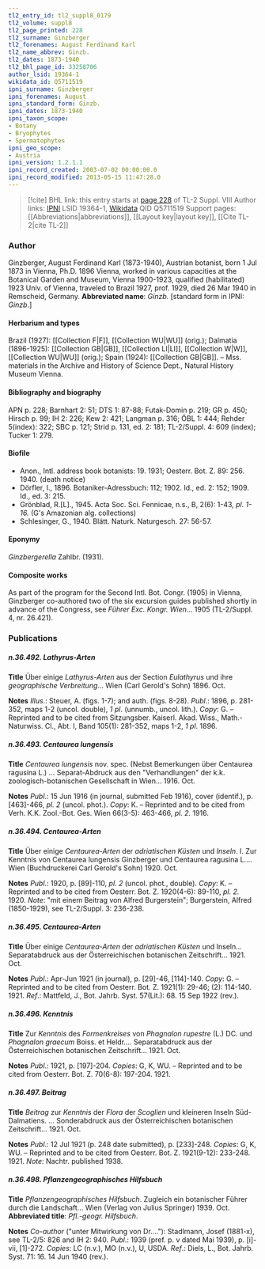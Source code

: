 ```yaml
---
tl2_entry_id: tl2_suppl8_0179
tl2_volume: suppl8
tl2_page_printed: 228
tl2_surname: Ginzberger
tl2_forenames: August Ferdinand Karl
tl2_name_abbrev: Ginzb.
tl2_dates: 1873-1940
tl2_bhl_page_id: 33258706
author_lsid: 19364-1
wikidata_id: Q5711519
ipni_surname: Ginzberger
ipni_forenames: August
ipni_standard_form: Ginzb.
ipni_dates: 1873-1940
ipni_taxon_scope: 
- Botany
- Bryophytes
- Spermatophytes
ipni_geo_scope: 
- Austria
ipni_version: 1.2.1.1
ipni_record_created: 2003-07-02 00:00:00.0
ipni_record_modified: 2013-05-15 11:47:28.0
---
```


> [!cite] BHL link: this entry starts at [page 228](https://www.biodiversitylibrary.org/page/33258706) of TL-2 Suppl. VIII
> Author links: [IPNI](https://www.ipni.org/a/19364-1) LSID 19364-1, [Wikidata](https://www.wikidata.org/wiki/Q5711519) QID Q5711519
> Support pages: [[Abbreviations|abbreviations]], [[Layout key|layout key]], [[Cite TL-2|cite TL-2]]

### Author

Ginzberger, August Ferdinand Karl (1873-1940), Austrian botanist, born 1 Jul 1873 in Vienna, Ph.D. 1896 Vienna, worked in various capacities at the Botanical Garden and Museum, Vienna 1900-1923, qualified (habilitated) 1923 Univ. of Vienna, traveled to Brazil 1927, prof. 1929, died 26 Mar 1940 in Remscheid, Germany. 
**Abbreviated name**: *Ginzb.* \[standard form in IPNI: *Ginzb.*\]

#### Herbarium and types

Brazil (1927): [[Collection F|F]], [[Collection WU|WU]] (orig.); Dalmatia (1896-1925): [[Collection GB|GB]], [[Collection LI|LI]], [[Collection W|W]], [[Collection WU|WU]] (orig.); Spain (1924): [[Collection GB|GB]]. – Mss. materials in the Archive and History of Science Dept., Natural History Museum Vienna.

#### Bibliography and biography

APN p. 228; Barnhart 2: 51; DTS 1: 87-88; Futak-Domin p. 219; GR p. 450; Hirsch p. 99; IH 2: 226; Kew 2: 421; Langman p. 316; ÖBL 1: 444; Rehder 5(index): 322; SBC p. 121; Strid p. 131, ed. 2: 181; TL-2/Suppl. 4: 609 (index); Tucker 1: 279.

#### Biofile

- Anon., Intl. address book botanists: 19. 1931; Oesterr. Bot. Z. 89: 256. 1940. (death notice)
- Dörfler, I., 1896. Botaniker-Adressbuch: 112; 1902. Id., ed. 2: 152; 1909. Id., ed. 3: 215.
- Grönblad, R.\[L\]., 1945. Acta Soc. Sci. Fennicae, n.s., B, 2(6): 1-43, *pl. 1-16.* (G's Amazonian alg. collections)
- Schlesinger, G., 1940. Blätt. Naturk. Naturgesch. 27: 56-57.

#### Eponymy

*Ginzbergerella* Zahlbr. (1931).

#### Composite works

As part of the program for the Second Intl. Bot. Congr. (1905) in Vienna, Ginzberger co-authored two of the six excursion guides published shortly in advance of the Congress, see *Führer Exc. Kongr. Wien*... 1905 (TL-2/Suppl. 4, nr. 26.421).

### Publications

##### n.36.492. Lathyrus-Arten

**Title**
Über einige *Lathyrus-Arten* aus der Section *Eulathyrus* und ihre *geographische Verbreitung*... Wien (Carl Gerold's Sohn) 1896. Oct.

**Notes**
*Illus*.: Steuer, A. (figs. 1-7); and auth. (figs. 8-28).
*Publ*.: 1896, p. 281-352, maps 1-2 (uncol. double), *1 pl*. (unnumb., uncol. lith.). *Copy*: G. – Reprinted and to be cited from Sitzungsber. Kaiserl. Akad. Wiss., Math.-Naturwiss. Cl., Abt. I, Band 105(1): 281-352, maps 1-2, *1 pl*. 1896.

##### n.36.493. Centaurea lungensis

**Title**
*Centaurea lungensis* nov. spec. (Nebst Bemerkungen über Centaurea ragusina L.) ... Separat-Abdruck aus den "Verhandlungen" der k.k. zoologisch-botanischen Gesellschaft in Wien... 1916. Oct.

**Notes**
*Publ*.: 15 Jun 1916 (in journal, submitted Feb 1916), cover (identif.), p. \[463\]-466, *pl. 2* (uncol. phot.). *Copy*: K. – Reprinted and to be cited from Verh. K.K. Zool.-Bot. Ges. Wien 66(3-5): 463-466, *pl. 2.* 1916.

##### n.36.494. Centaurea-Arten

**Title**
Über einige *Centaurea-Arten* der *adriatischen Küsten* und *Inseln*. I. Zur Kenntnis von Centaurea lungensis Ginzberger und Centaurea ragusina L.... Wien (Buchdruckerei Carl Gerold's Sohn) 1920. Oct.

**Notes**
*Publ*.: 1920, p. \[89\]-110, *pl. 2* (uncol. phot., double). *Copy*: K. – Reprinted and to be cited from Oesterr. Bot. Z. 1920(4-6): 89-110, *pl. 2.* 1920.
*Note*: "mit einem Beitrag von Alfred Burgerstein"; Burgerstein, Alfred (1850-1929), see TL-2/Suppl. 3: 236-238.

##### n.36.495. Centaurea-Arten

**Title**
Über einige *Centaurea-Arten* der *adriatischen Küsten* und Inseln... Separatabdruck aus der Österreichischen botanischen Zeitschrift... 1921. Oct.

**Notes**
*Publ*.: Apr-Jun 1921 (in journal), p. \[29\]-46, \[114\]-140. *Copy*: G. – Reprinted and to be cited from Oesterr. Bot. Z. 1921(1): 29-46; (2): 114-140. 1921.
*Ref*.: Mattfeld, J., Bot. Jahrb. Syst. 57(Lit.): 68. 15 Sep 1922 (rev.).

##### n.36.496. Kenntnis

**Title**
Zur *Kenntnis* des *Formenkreises* von *Phagnalon rupestre* (L.) DC. und *Phagnalon graecum* Boiss. et Heldr.... Separatabdruck aus der Österreichischen botanischen Zeitschrift... 1921. Oct.

**Notes**
*Publ*.: 1921, p. \[197\]-204. *Copies*: G, K, WU. – Reprinted and to be cited from Oesterr. Bot. Z. 70(6-8): 197-204. 1921.

##### n.36.497. Beitrag

**Title**
*Beitrag* zur *Kenntnis* der *Flora* der *Scoglien* und kleineren Inseln Süd-Dalmatiens. ... Sonderabdruck aus der Österreichischen botanischen Zeitschrift... 1921. Oct.

**Notes**
*Publ*.: 12 Jul 1921 (p. 248 date submitted), p. \[233\]-248. *Copies*: G, K, WU. – Reprinted and to be cited from Oesterr. Bot. Z. 1921(9-12): 233-248. 1921.
*Note*: Nachtr. published 1938.

##### n.36.498. Pflanzengeographisches Hilfsbuch

**Title**
*Pflanzengeographisches Hilfsbuch*. Zugleich ein botanischer Führer durch die Landschaft... Wien (Verlag von Julius Springer) 1939. Oct.
**Abbreviated title**: *Pfl*.-*geogr. Hilfsbuch*.

**Notes**
*Co-author* ("unter Mitwirkung von Dr...."): Stadlmann, Josef (1881-x), see TL-2/5: 826 and IH 2: 940.
*Publ*.: 1939 (pref. p. v dated Mai 1939), p. \[i\]-vii, \[1\]-272. *Copies*: LC (n.v.), MO (n.v.), U, USDA.
*Ref*.: Diels, L., Bot. Jahrb. Syst. 71: 16. 14 Jun 1940 (rev.).

